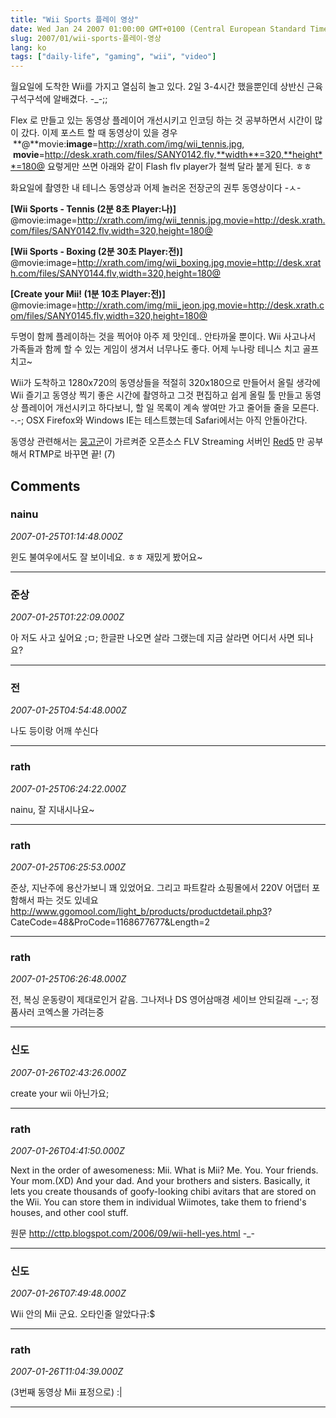 ```yaml
---
title: "Wii Sports 플레이 영상"
date: Wed Jan 24 2007 01:00:00 GMT+0100 (Central European Standard Time)
slug: 2007/01/wii-sports-플레이-영상
lang: ko
tags: ["daily-life", "gaming", "wii", "video"]
---
```


월요일에 도착한 Wii를 가지고 열심히 놀고 있다. 
2일 3-4시간 했을뿐인데 상반신 근육 구석구석에 알배겼다. -_-;;

Flex 로 만들고 있는 동영상 플레이어 개선시키고 인코딩 하는 것 공부하면서 시간이 많이 갔다.
이제 포스트 할 때 동영상이 있을 경우 
 **@**movie:**image**=http://xrath.com/img/wii_tennis.jpg,
 **movie**=http://desk.xrath.com/files/SANY0142.flv,**width**=320,**height**=180@
요렇게만 쓰면 아래와 같이 Flash flv player가 철썩 달라 붙게 된다. ㅎㅎ

화요일에 촬영한 내 테니스 동영상과 어제 놀러온 전장군의 권투 동영상이다 -ㅅ-

**[Wii Sports - Tennis (2분 8초 Player:나)]**
@movie:image=http://xrath.com/img/wii_tennis.jpg,movie=http://desk.xrath.com/files/SANY0142.flv,width=320,height=180@

**[Wii Sports - Boxing (2분 30초 Player:전)]**
@movie:image=http://xrath.com/img/wii_boxing.jpg,movie=http://desk.xrath.com/files/SANY0144.flv,width=320,height=180@

**[Create your Mii! (1분 10초 Player:전)]**
@movie:image=http://xrath.com/img/mii_jeon.jpg,movie=http://desk.xrath.com/files/SANY0145.flv,width=320,height=180@

두명이 함께 플레이하는 것을 찍어야 아주 제 맛인데.. 안타까울 뿐이다.
Wii 사고나서 가족들과 함께 할 수 있는 게임이 생겨서 너무나도 좋다. 어제 누나랑 테니스 치고 골프 치고~ 

Wii가 도착하고 1280x720의 동영상들을 적절히 320x180으로 만들어서 올릴 생각에 Wii 즐기고 동영상 찍기 좋은 시간에 촬영하고 그것 편집하고 쉽게 올릴 툴 만들고 동영상 플레이어 개선시키고 하다보니, 할 일 목록이 계속 쌓여만 가고 줄어들 줄을 모른다. -.-;
OSX Firefox와 Windows IE는 테스트했는데 Safari에서는 아직 안돌아간다.

동영상 관련해서는 [뭉고군](http://munggo.tistory.com/)이 가르켜준 오픈소스 FLV Streaming 서버인 [Red5](http://osflash.org/red5) 만 공부해서 RTMP로 바꾸면 끝! (7)

## Comments

### nainu
*2007-01-25T01:14:48.000Z*

윈도 불여우에서도 잘 보이네요. ㅎㅎ 재밌게 봤어요~

---

### 준상
*2007-01-25T01:22:09.000Z*

아 저도 사고 싶어요 ;ㅁ;
한글판 나오면 살라 그랬는데 지금 살라면 어디서 사면 되나요?

---

### 전
*2007-01-25T04:54:48.000Z*

나도 등이랑 어깨 쑤신다

---

### rath
*2007-01-25T06:24:22.000Z*

nainu, 잘 지내시나요~

---

### rath
*2007-01-25T06:25:53.000Z*

준상, 지난주에 용산가보니 꽤 있었어요. 그리고 파트칼라 쇼핑몰에서 220V 어댑터 포함해서 파는 것도 있네요 http://www.ggomool.com/light_b/products/productdetail.php3? CateCode=48&ProCode=1168677677&Length=2

---

### rath
*2007-01-25T06:26:48.000Z*

전, 복싱 운동량이 제대로인거 같음. 그나저나 DS 영어삼매경 세이브 안되길래 -_-; 정품사러 코엑스몰 가려는중

---

### 신도
*2007-01-26T02:43:26.000Z*

create your wii 아닌가요;

---

### rath
*2007-01-26T04:41:50.000Z*

Next in the order of awesomeness: Mii. What is Mii? Me. You. 
Your friends. Your mom.(XD) And your dad. 
And your brothers and sisters. Basically, it lets you create thousands of goofy-looking chibi avitars that are stored on the Wii. You can store them in individual Wiimotes, take them to friend's houses, and other cool stuff. 

원문 http://cttp.blogspot.com/2006/09/wii-hell-yes.html -_-

---

### 신도
*2007-01-26T07:49:48.000Z*

Wii 안의 Mii 군요.
오타인줄 알았다규:$

---

### rath
*2007-01-26T11:04:39.000Z*

(3번째 동영상 Mii 표정으로) :|

---
